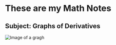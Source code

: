 # These are my Math Notes

## Subject: Graphs of Derivatives

![Image of a gragh](https://calcworkshop.com/wp-content/uploads/how-to-find-original-function-from-derivative-graph.png)


